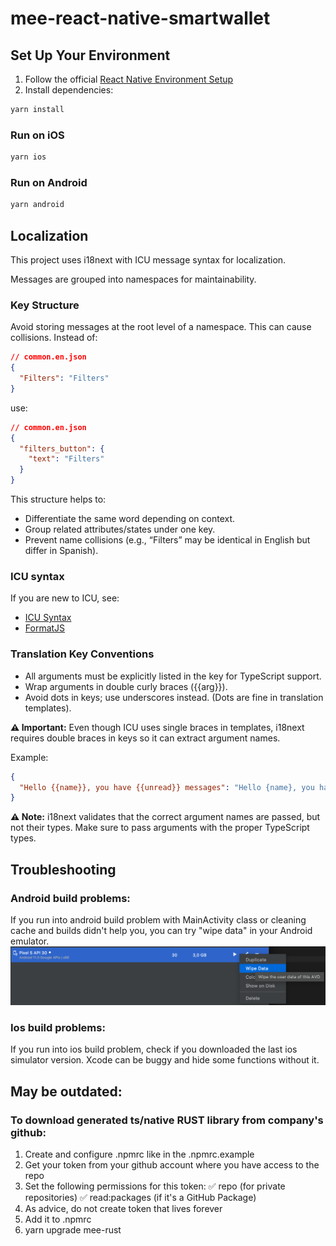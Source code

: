 # mee-react-native-smartwallet

## Set Up Your Environment

1. Follow the official [React Native Environment Setup](https://reactnative.dev/docs/set-up-your-environment)
2. Install dependencies:

```sh
yarn install
```

### Run on iOS

```sh
yarn ios
```

### Run on Android

```sh
yarn android
```

## Localization

This project uses i18next with ICU message syntax for localization.

Messages are grouped into namespaces for maintainability.

### Key Structure

Avoid storing messages at the root level of a namespace. This can cause collisions. Instead of:

```json
// common.en.json
{
  "Filters": "Filters"
}
```

use:

```json
// common.en.json
{
  "filters_button": {
    "text": "Filters"
  }
}
```

This structure helps to:

- Differentiate the same word depending on context.
- Group related attributes/states under one key.
- Prevent name collisions (e.g., “Filters” may be identical in English but differ in Spanish).

### ICU syntax

If you are new to ICU, see:

- [ICU Syntax](https://formatjs.github.io/docs/core-concepts/icu-syntax/)
- [FormatJS](https://unicode-org.github.io/icu/userguide/format_parse/messages/)

### Translation Key Conventions

- All arguments must be explicitly listed in the key for TypeScript support.
- Wrap arguments in double curly braces ({{arg}}).
- Avoid dots in keys; use underscores instead. (Dots are fine in translation templates).

**⚠️ Important:** Even though ICU uses single braces in templates, i18next requires double braces in keys so it can extract argument names.

Example:

```json
{
  "Hello {{name}}, you have {{unread}} messages": "Hello {name}, you have {unread, plural, one {# message} other {# messages}}."
}
```

**⚠️ Note:** i18next validates that the correct argument names are passed, but not their types. Make sure to pass arguments with the proper TypeScript types.

## Troubleshooting

### Android build problems:

If you run into android build problem with MainActivity class or cleaning cache and builds didn't help you,
you can try "wipe data" in your Android emulator.
![alt text](src/assets/images/readMe//wipe-data-info.png)

### Ios build problems:

If you run into ios build problem, check if you downloaded the last ios simulator version.
Xcode can be buggy and hide some functions without it.

## May be outdated:

### To download generated ts/native RUST library from company's github:

1. Create and configure .npmrc like in the .npmrc.example
2. Get your token from your github account where you have access to the repo
3. Set the following permissions for this token:
   ✅ repo (for private repositories)
   ✅ read:packages (if it's a GitHub Package)
4. As advice, do not create token that lives forever
5. Add it to .npmrc
6. yarn upgrade mee-rust
